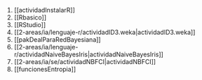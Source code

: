 1. [[actividadInstalarR]]
2. [[Rbasico]]
3. [[RStudio]]
4. [[2-areas/ia/lenguaje-r/actividadID3.weka|actividadID3.weka]]
5. [[pakDealParaRedBayesiana]]
6. [[2-areas/ia/lenguaje-r/actividadNaiveBayesIris|actividadNaiveBayesIris]]
7. [[2-areas/ia/se/actividadNBFCI|actividadNBFCI]]
8. [[funcionesEntropia]]
